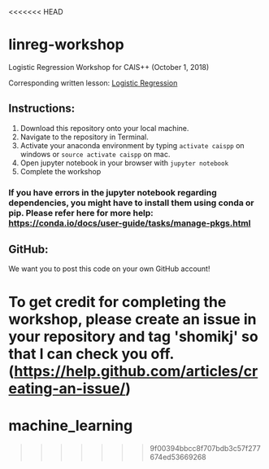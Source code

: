 <<<<<<< HEAD
# linreg-workshop
Logistic Regression Workshop for CAIS++ (October 1, 2018)

Corresponding written lesson: [Logistic Regression](http://caisplusplus.usc.edu/blog/curriculum/lesson3)

## Instructions:

1. Download this repository onto your local machine. 
2. Navigate to the repository in Terminal.
3. Activate your anaconda environment by typing `activate caispp` on windows or `source activate caispp` on mac.
4. Open jupyter notebook in your browser with `jupyter notebook`
5. Complete the workshop

### If you have errors in the jupyter notebook regarding dependencies, you might have to install them using conda or pip. Please refer here for more help: https://conda.io/docs/user-guide/tasks/manage-pkgs.html

## GitHub: 
We want you to post this code on your own GitHub account! 

To get credit for completing the workshop, please create an issue in your repository and tag 'shomikj' so that I can check you off. (https://help.github.com/articles/creating-an-issue/)
=======
# machine_learning
>>>>>>> 9f00394bbcc8f707bdb3c57f277674ed53669268
